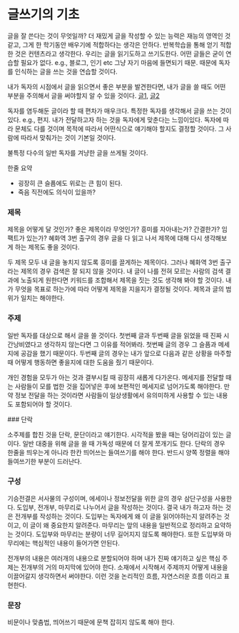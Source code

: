 # 글쓰기의 기초

글을 잘 쓴다는 것이 무엇일까? 더 재밌게 글을 작성할 수 있는 능력은 재능의 
영역인 것 같고, 그게 한 학기동안 배우기에 적합하다는 생각은 안하다. 반복학습을
통해 얻기 적합한 것은 컨텐츠라고 생각한다. 우리는 글을 읽기도하고 쓰기도한다. 
어떤 글들은 굳이 연습할 필요가 없다. e.g., 블로그, 인기 etc 그냥 자기 마음에 
들면되기 때문. 때문에 독자를 인식하는 글을 쓰는 것을 연습할 것이다. 

내가 독자의 시점에서 글을 읽으면서 좋은 부분을 발견한다면, 내가 글을 쓸 때도 
어떤 부분을 주의해서 글을 써야할지 알 수 있을 것이다. [글1](https://news.joins.com/article/14598580),
[글2](https://www.etnews.com/20200821000049)

독자를 염두해둔 글이라 할 때 편차가 매우크다. 특정한 독자를 생각해서 글을 쓰는
것이 있다. e.g., 편지. 내가 전달하고자 하는 것을 독자에게 맞춘다는 느낌이있다.
독자에 따라 문체도 다를 것이며 목적에 따라서 어떤식으로 얘기해야 할지도 결정할
것이다. 그 사람에 따라서 맞춰가는 것이 기본일 것이다.

불특정 다수의 일반 독자를 겨냥한 글을 쓰게될 것이다.

한줄 요약

* 굉장히 큰 슬픔에도 위로는 큰 힘이 된다.
* 죽음 직전에도 의식이 있을까?

### 제목

제목을 어떻게 달 것인가? 좋은 제목이라 무엇인가? 흥미를 자아내는가? 간결한가?
임팩트가 있는가? 혜화역 3번 출구의 경우 글을 다 읽고 나서 제목에 대해 다시
생각해보게 하는 제목도 좋을 것이다.

두 제목 모두 내 글을 놓치지 않도록 흥미를 끌게하는 제목이다. 그러나 혜화역 3번
출구라는 제목의 경우 검색은 잘 되지 않을 것이다. 내 글이 나를 전혀 모르는
사람의 검색 결과에 노출되게 원한다면 키워드를 조합해서 제목을 짓는 것도 생각해
봐야 할 것이다. 내가 무엇을 목표로 하는가에 따라 어떻게 제목을 지을지가 결정될
것이다. 제목과 글의 범위가 일치는 해야한다.

### 주제

일반 독자를 대상으로 해서 글을 쓸 것이다. 첫번째 글과 두번째 글을 읽었을 때 진짜
시간낭비였다고 생각하지 않는다면 그 이유를 적어봐라. 첫번째 글의 경우 그 슬픔과
메세지에 공감을 했기 때문이다. 두번째 글의 경우는 내가 앞으로 다음과 같은 상황을
마주할 때 어떻게 행동하면 좋을지에 대한 도움을 줬기 때문이다.

개인 경험을 모두가 아는 것과 결부시킬 때 굉장히 새롭게 다가온다. 메세지를 전달할
때는 사람들이 모를 법한 것을 집어넣은 후에 보편적인 메세지로 넘어가도록
해야한다. 만약 정보 전달을 하는 것이라면 사람들이 일상생활에서 유의미하게 사용할
수 있는 내용도 포함되어야 할 것이다.

### 단락

소주제를 합친 것을 단락, 문단이라고 얘기한다. 시각적을 봤을 때는 덩어리감이 있는
글이다. 일반 대중을 위해 글을 쓸 때 가독성 때문에 더 잘게 쪼개기도 한다. 단락의
경우 한줄을 띄우는게 아니라 한칸 띄어쓰는 들여쓰기를 해야 한다. 반드시 양쪽 
정렬을 해야 들여쓰기한 부분이 드러난다.

### 구성

기승전결은 서사물의 구성이며, 에세이나 정보전달을 위한 글의 경우 삼단구성을 
사용한다. 도입부, 전개부, 마무리로 나누어서 글을 작성하는 것이다. 결국 내가 
하고자 하는 것은 전개부를 작성하는 것이다. 도입부는 독자에게 왜 이 글을 
읽어야하는지 알려주는 것이고, 이 글이 왜 중요한지 알려준다. 마무리는 앞의 내용을
일반적으로 정리하고 요약하는 것이다. 도입부와 마무리는 분량이 너무 길어지지 
않도록 해야한다. 또한 도입부와 마무리에는 핵심적인 내용이 들어가면 안된다.

전개부의 내용은 여러개의 내용으로 분할되어야 하며 내가 진짜 얘기하고 싶은 핵심
주제는 전개부의 거의 마지막에 있어야 한다. 소재에서 시작해서 주제까지 어떻게
내용을 이끌어갈지 생각하면서 써야한다. 이런 것을 논리적인 흐름, 자연스러운 흐름
이라고 표현한다.

### 문장

비문이나 맞춤법, 띄어쓰기 때문에 문책 잡히지 않도록 해야 한다.
